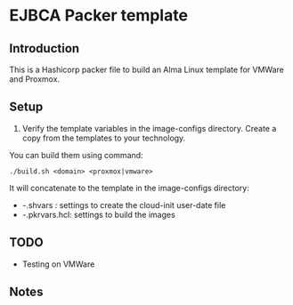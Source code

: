 EJBCA Packer template
=====================

Introduction
------------

This is a Hashicorp packer file to build an Alma Linux template for VMWare and Proxmox.

Setup
-----

1) Verify the template variables in the image-configs directory. Create a copy from the templates to your technology.

You can build them using command:
```
./build.sh <domain> <proxmox|vmware>
```

It will concatenate to the template in the image-configs directory:

- <domain>-<vm-technolofy>.shvars : settings to create the cloud-init user-date file
- <domain>-<vm-technolofy>.pkrvars.hcl: settings to build the images


TODO
----
- Testing on VMWare

Notes
-----
